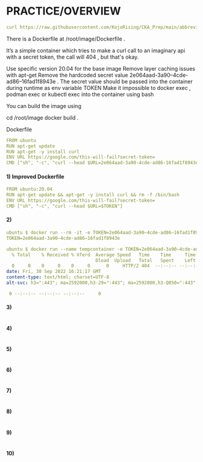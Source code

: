 # PRACTICE/OVERVIEW
```yaml
curl https://raw.githubusercontent.com/KojoRising/CKA_Prep/main/abbreviated_alias.sh > alias.sh && source alias.sh
```
There is a Dockerfile at /root/image/Dockerfile .

It’s a simple container which tries to make a curl call to an imaginary api with a secret token, the call will 404 , but that's okay.

Use specific version 20.04 for the base image
Remove layer caching issues with apt-get
Remove the hardcoded secret value 2e064aad-3a90–4cde-ad86–16fad1f8943e . The secret value should be passed into the container during runtime as env variable TOKEN
Make it impossible to docker exec , podman exec or kubectl exec into the container using bash

You can build the image using

cd /root/image
docker build .

Dockerfile
```yaml
FROM ubuntu
RUN apt-get update
RUN apt-get -y install curl
ENV URL https://google.com/this-will-fail?secret-token=
CMD ["sh", "-c", "curl --head $URL=2e064aad-3a90-4cde-ad86-16fad1f8943e"]
```

#### 1) Improved Dockerfile
```yaml
FROM ubuntu:20.04
RUN apt-get update && apt-get -y install curl && rm -f /bin/bash
ENV URL https://google.com/this-will-fail?secret-token=
CMD ["sh", "-c", "curl --head $URL=$TOKEN"]
```

#### 2) 
```yaml
ubuntu $ docker run --rm -it -e TOKEN=2e064aad-3a90–4cde-ad86–16fad1f8943e my-image:0.1 env | grep TOKEN
TOKEN=2e064aad-3a90–4cde-ad86–16fad1f8943e

ubuntu $ docker run --name tempcontainer -e TOKEN=2e064aad-3a90–4cde-ad86–16fad1f8943e my-image:0.1
  % Total    % Received % Xferd  Average Speed   Time    Time     Time  Current
                                 Dload  Upload   Total   Spent    Left  Speed
  0     0    0     0    0     0      0     HTTP/2 404  --:--:-- --:--:--     0
date: Fri, 30 Sep 2022 16:21:17 GMT
content-type: text/html; charset=UTF-8
alt-svc: h3=":443"; ma=2592000,h3-29=":443"; ma=2592000,h3-Q050=":443"; ma=2592000,h3-Q046=":443"; ma=2592000,h3-Q043=":443"; ma=2592000,quic=":443"; ma=2592000; v="46,43"

 0 --:--:-- --:--:-- --:--:--     0
```

#### 3)
```yaml

```

#### 4)
```yaml

```

#### 5)
```yaml

```

#### 6)
```yaml

```

#### 7)
```yaml

```

#### 8)
```yaml

```

#### 9)
```yaml

```

#### 10)
```yaml

```

